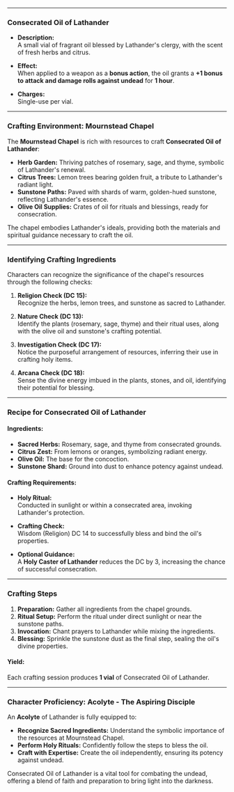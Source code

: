 
---

### **Consecrated Oil of Lathander**

- **Description:**  
  A small vial of fragrant oil blessed by Lathander's clergy, with the scent of fresh herbs and citrus.  

- **Effect:**  
  When applied to a weapon as a **bonus action**, the oil grants a **+1 bonus to attack and damage rolls against undead** for **1 hour**.  

- **Charges:**  
  Single-use per vial.  

---

### **Crafting Environment: Mournstead Chapel**

The **Mournstead Chapel** is rich with resources to craft **Consecrated Oil of Lathander**:  

- **Herb Garden:** Thriving patches of rosemary, sage, and thyme, symbolic of Lathander's renewal.  
- **Citrus Trees:** Lemon trees bearing golden fruit, a tribute to Lathander's radiant light.  
- **Sunstone Paths:** Paved with shards of warm, golden-hued sunstone, reflecting Lathander's essence.  
- **Olive Oil Supplies:** Crates of oil for rituals and blessings, ready for consecration.  

The chapel embodies Lathander's ideals, providing both the materials and spiritual guidance necessary to craft the oil.  

---

### **Identifying Crafting Ingredients**

Characters can recognize the significance of the chapel's resources through the following checks:  

1. **Religion Check (DC 15):**  
   Recognize the herbs, lemon trees, and sunstone as sacred to Lathander.  

2. **Nature Check (DC 13):**  
   Identify the plants (rosemary, sage, thyme) and their ritual uses, along with the olive oil and sunstone's crafting potential.  

3. **Investigation Check (DC 17):**  
   Notice the purposeful arrangement of resources, inferring their use in crafting holy items.  

4. **Arcana Check (DC 18):**  
   Sense the divine energy imbued in the plants, stones, and oil, identifying their potential for blessing.  

---

### **Recipe for Consecrated Oil of Lathander**

#### **Ingredients:**
- **Sacred Herbs:** Rosemary, sage, and thyme from consecrated grounds.  
- **Citrus Zest:** From lemons or oranges, symbolizing radiant energy.  
- **Olive Oil:** The base for the concoction.  
- **Sunstone Shard:** Ground into dust to enhance potency against undead.  

#### **Crafting Requirements:**
- **Holy Ritual:**  
  Conducted in sunlight or within a consecrated area, invoking Lathander's protection.  

- **Crafting Check:**  
  Wisdom (Religion) DC 14 to successfully bless and bind the oil's properties.  

- **Optional Guidance:**  
  A **Holy Caster of Lathander** reduces the DC by 3, increasing the chance of successful consecration.  

---

### **Crafting Steps**

1. **Preparation:** Gather all ingredients from the chapel grounds.  
2. **Ritual Setup:** Perform the ritual under direct sunlight or near the sunstone paths.  
3. **Invocation:** Chant prayers to Lathander while mixing the ingredients.  
4. **Blessing:** Sprinkle the sunstone dust as the final step, sealing the oil's divine properties.  

#### **Yield:**  
Each crafting session produces **1 vial** of Consecrated Oil of Lathander.  

---

### **Character Proficiency: Acolyte - The Aspiring Disciple**

An **Acolyte** of Lathander is fully equipped to:  

- **Recognize Sacred Ingredients:** Understand the symbolic importance of the resources at Mournstead Chapel.  
- **Perform Holy Rituals:** Confidently follow the steps to bless the oil.  
- **Craft with Expertise:** Create the oil independently, ensuring its potency against undead.  

Consecrated Oil of Lathander is a vital tool for combating the undead, offering a blend of faith and preparation to bring light into the darkness.
